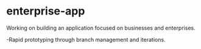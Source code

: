 enterprise-app
==============

Working on building an application focused on businesses and enterprises. 

-Rapid prototyping through branch management and iterations.
